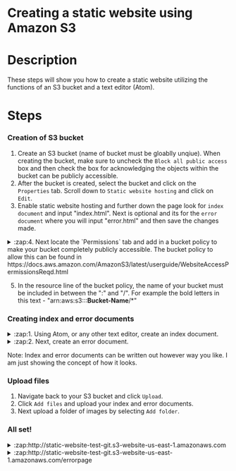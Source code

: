 # Creating a static website using Amazon S3
# Description
These steps will show you how to create a static website utilizing the functions of an S3 bucket and a text editor (Atom).  
# Steps
### Creation of S3 bucket
1. Create an S3 bucket (name of bucket must be gloablly unqiue). When creating the bucket, make sure to uncheck the `Block all public access` box and then check the box for acknowledging the objects within the bucket can be publicly accessible. 
2. After the bucket is created, select the bucket and click on the `Properties` tab. Scroll down to `Static website hosting` and click on `Edit`.
3. Enable static website hosting and further down the page look for `index document` and input "index.html". Next is optional and its for the `error document` where you will input "error.html" and then save the changes made.
<details> 
<summary>:zap:4. Next locate the `Permissions` tab and add in a bucket policy to make your bucket completely publicly accessible. The bucket policy to allow this can be      found in https://docs.aws.amazon.com/AmazonS3/latest/userguide/WebsiteAccessPermissionsReqd.html</summary>
  <p>
   
  [![bucket-policy.png](https://i.postimg.cc/XNm1FLwg/bucket-policy.png)](https://postimg.cc/yWhTCFpJ)
  </p>
  </details>

5. In the resource line of the bucket policy, the name of your bucket must be included in between the ":" and "/". For example the bold letters in this text - "arn:aws:s3:::**Bucket-Name**/*"

### Creating index and error documents
<details>
<summary>:zap:1. Using Atom, or any other text editor, create an index document.</summary> 
  <p>

  [![index-html.png](https://i.postimg.cc/k5df6ScT/index-html.png)](https://postimg.cc/87thxjxv)
  </p>
  </details>
  
<details>
<summary>:zap:2. Next, create an error document.</summary>
  <p>
    
  [![error-html.png](https://i.postimg.cc/GtFjZ9Q5/error-html.png)](https://postimg.cc/y3N9R12m)
  </p>
  </details>
  
  
Note: Index and error documents can be written out however way you like. I am just showing the concept of how it looks.

### Upload files
1. Navigate back to your S3 bucket and click `Upload`.
2. Click `Add files` and upload your index and error documents. 
3. Next upload a folder of images by selecting `Add folder`. 

### All set!
<details>
  <summary>:zap:http://static-website-test-git.s3-website-us-east-1.amazonaws.com</summary>
  <p>
      
  [![static-website-page.png](https://i.postimg.cc/tRKXCL4d/static-website-page.png)](https://postimg.cc/RqTrgpfq)
  </p>
  </details>

 <details>
  <summary>:zap:http://static-website-test-git.s3-website-us-east-1.amazonaws.com/errorpage</summary>
   <p>
       
   [![static-website-error-page.png](https://i.postimg.cc/d37zKtCM/static-website-error-page.png)](https://postimg.cc/hQBCLnMM)
   </p>
   </details>


 
